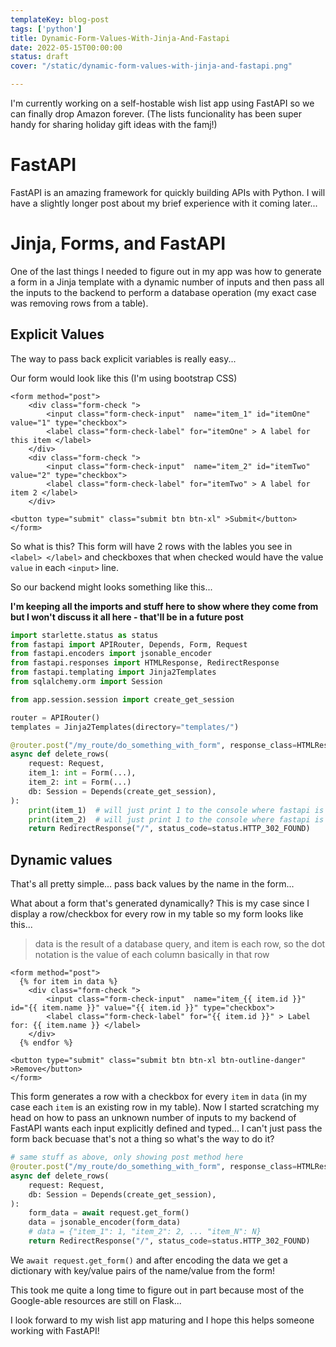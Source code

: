 ```yaml
---
templateKey: blog-post
tags: ['python']
title: Dynamic-Form-Values-With-Jinja-And-Fastapi
date: 2022-05-15T00:00:00
status: draft
cover: "/static/dynamic-form-values-with-jinja-and-fastapi.png"

---
```


I'm currently working on a self-hostable wish list app using FastAPI so we can
finally drop Amazon forever. (The lists funcionality has been super handy for
sharing holiday gift ideas with the famj!)

# FastAPI

FastAPI is an amazing framework for quickly building APIs with Python. I will have a slightly longer post about my brief experience with it coming later...

# Jinja, Forms, and FastAPI

One of the last things I needed to figure out in my app was how to generate a
form in a Jinja template with a dynamic number of inputs and then pass all the
inputs to the backend to perform a database operation (my exact case was
removing rows from a table).

## Explicit Values

The way to pass back explicit variables is really easy...

Our form would look like this (I'm using bootstrap CSS)

```jinja
<form method="post">
    <div class="form-check ">
        <input class="form-check-input"  name="item_1" id="itemOne" value="1" type="checkbox">
        <label class="form-check-label" for="itemOne" > A label for this item </label>
    </div>
    <div class="form-check ">
        <input class="form-check-input"  name="item_2" id="itemTwo" value="2" type="checkbox">
        <label class="form-check-label" for="itemTwo" > A label for item 2 </label>
    </div>

<button type="submit" class="submit btn btn-xl" >Submit</button>
</form>
```

So what is this? This form will have 2 rows with the lables you see in `<label>
</label>` and checkboxes that when checked would have the value `value` in each
`<input>` line.

So our backend might looks something like this...

__I'm keeping all the imports and stuff here to show where they come from but I won't discuss it all here - that'll be in a future post__

```python
import starlette.status as status
from fastapi import APIRouter, Depends, Form, Request
from fastapi.encoders import jsonable_encoder
from fastapi.responses import HTMLResponse, RedirectResponse
from fastapi.templating import Jinja2Templates
from sqlalchemy.orm import Session

from app.session.session import create_get_session

router = APIRouter()
templates = Jinja2Templates(directory="templates/")

@router.post("/my_route/do_something_with_form", response_class=HTMLResponse)
async def delete_rows(
    request: Request,
    item_1: int = Form(...),
    item_2: int = Form(...)
    db: Session = Depends(create_get_session),
):
    print(item_1)  # will just print 1 to the console where fastapi is running if the checkbox was checked
    print(item_2)  # will just print 1 to the console where fastapi is running if the checkbox was checked
    return RedirectResponse("/", status_code=status.HTTP_302_FOUND)
```


## Dynamic values

That's all pretty simple... pass back values by the name in the form...

What about a form that's generated dynamically? This is my case since I display a row/checkbox for every row in my table so my form looks like this...

> data is the result of a database query, and item is each row, so the dot notation is the value of each column basically in that row

```jinja
<form method="post">
  {% for item in data %}
    <div class="form-check ">
        <input class="form-check-input"  name="item_{{ item.id }}" id="{{ item.name }}" value="{{ item.id }}" type="checkbox">
        <label class="form-check-label" for="{{ item.id }}" > Label for: {{ item.name }} </label>
    </div>
  {% endfor %}

<button type="submit" class="submit btn btn-xl btn-outline-danger" >Remove</button>
</form>

```

This form generates a row with a checkbox for every `item` in `data` (in my
case each `item` is an existing row in my table). Now I started scratching my
head on how to pass an unknown number of inputs to my backend of FastAPI wants
each input explicitly defined and typed... I can't just pass the form back
becuase that's not a thing so what's the way to do it?


```python
# same stuff as above, only showing post method here
@router.post("/my_route/do_something_with_form", response_class=HTMLResponse)
async def delete_rows(
    request: Request,
    db: Session = Depends(create_get_session),
):
    form_data = await request.get_form()
    data = jsonable_encoder(form_data)
    # data = {"item_1": 1, "item_2": 2, ... "item_N": N}
    return RedirectResponse("/", status_code=status.HTTP_302_FOUND)
```

We `await request.get_form()` and after encoding the data we get a dictionary with key/value pairs of the name/value from the form!

This took me quite a long time to figure out in part because most of the Google-able resources are still on Flask...

I look forward to my wish list app maturing and I hope this helps someone working with FastAPI!


